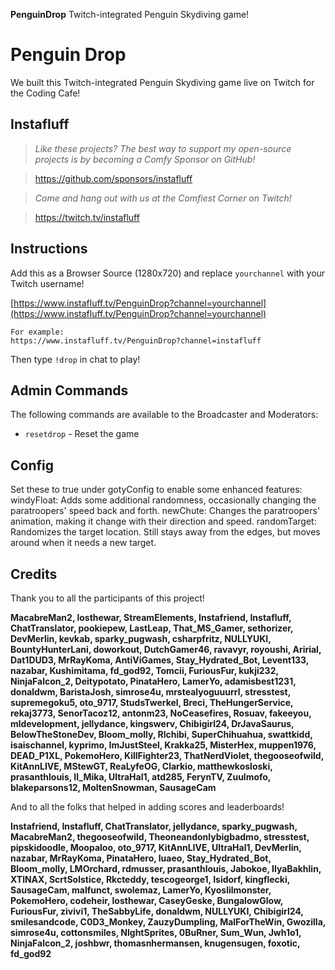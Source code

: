**PenguinDrop** Twitch-integrated Penguin Skydiving game!

# Penguin Drop
We built this Twitch-integrated Penguin Skydiving game live on Twitch for the Coding Cafe!

## Instafluff ##
> *Like these projects? The best way to support my open-source projects is by becoming a Comfy Sponsor on GitHub!*

> https://github.com/sponsors/instafluff

> *Come and hang out with us at the Comfiest Corner on Twitch!*

> https://twitch.tv/instafluff

## Instructions ##

Add this as a Browser Source (1280x720) and replace `yourchannel` with your Twitch username!

[https://www.instafluff.tv/PenguinDrop?channel=yourchannel](https://www.instafluff.tv/PenguinDrop?channel=yourchannel)

```
For example:
https://www.instafluff.tv/PenguinDrop?channel=instafluff
```

Then type `!drop` in chat to play!

## Admin Commands

The following commands are available to the Broadcaster and Moderators:

- `resetdrop` - Reset the game

## Config ##
Set these to true under gotyConfig to enable some enhanced features:
windyFloat: Adds some additional randomness, occasionally changing the paratroopers' speed back and forth.
newChute: Changes the paratroopers' animation, making it change with their direction and speed.
randomTarget: Randomizes the target location. Still stays away from the edges, but moves around when it needs a new target.

## Credits ##
Thank you to all the participants of this project!

**MacabreMan2, losthewar, StreamElements, Instafriend, Instafluff, ChatTranslator, pookiepew, LastLeap, That_MS_Gamer, sethorizer, DevMerlin, kevkab, sparky_pugwash, csharpfritz, NULLYUKI, BountyHunterLani, doworkout, DutchGamer46, ravavyr, royoushi, Aririal, Dat1DUD3, MrRayKoma, AntiViGames, Stay_Hydrated_Bot, Levent133, nazabar, Kushimitama, fd_god92, Tomcii, FuriousFur, kukji232, NinjaFalcon_2, Deitypotato, PinataHero, LamerYo, adamisbest1231, donaldwm, BaristaJosh, simrose4u, mrstealyoguuurrl, stresstest, supremegoku5, oto_9717, StudsTwerkel, Breci, TheHungerService, rekaj3773, SenorTacoz12, antonm23, NoCeasefires, Rosuav, fakeeyou, mldevelopment, jellydance, kingswerv, Chibigirl24, DrJavaSaurus, BelowTheStoneDev, Bloom_molly, Rlchibi, SuperChihuahua, swattkidd, isaischannel, kyprimo, ImJustSteel, Krakka25, MisterHex, muppen1976, DEAD_P1XL, PokemoHero, KillFighter23, ThatNerdViolet, thegooseofwild, KitAnnLIVE, MStewGT, ReaLyfeOG, Clarkio, matthewkosloski, prasanthlouis, Il_Mika, UltraHal1, atd285, FerynTV, Zuulmofo, blakeparsons12, MoltenSnowman, SausageCam**

And to all the folks that helped in adding scores and leaderboards!

**Instafriend, Instafluff, ChatTranslator, jellydance, sparky_pugwash, MacabreMan2, thegooseofwild, Theoneandonlybigbadmo, stresstest, pipskidoodle, Moopaloo, oto_9717, KitAnnLIVE, UltraHal1, DevMerlin, nazabar, MrRayKoma, PinataHero, luaeo, Stay_Hydrated_Bot, Bloom_molly, LMOrchard, rdmusser, prasanthlouis, Jabokoe, IlyaBakhlin, XTlNAX, ScrtSolstice, Rkcteddy, tescogeorge1, Isidorf, kingflecki, SausageCam, malfunct, swolemaz, LamerYo, Kyoslilmonster, PokemoHero, codeheir, losthewar, CaseyGeske, BungalowGlow, FuriousFur, zivivi1, TheSabbyLife, donaldwm, NULLYUKI, Chibigirl24, smilesandcode, C0D3_Monkey, ZauzyDumpling, MalForTheWin, Gwozilla, simrose4u, cottonsmiles, NlghtSprites, 0BuRner, Sum_Wun, Jwh1o1, NinjaFalcon_2, joshbwr, thomasnhermansen, knugensugen, foxotic, fd_god92**
